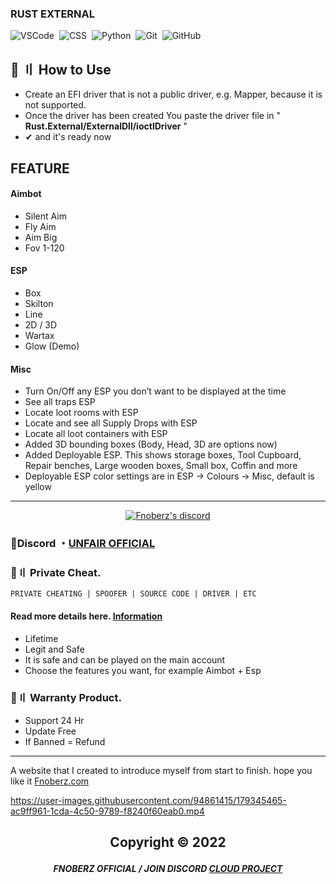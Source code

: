 ### RUST EXTERNAL 
![VSCode](https://img.shields.io/badge/-Visual_Studio_Code-05122A?style=for-the-badge&logo=VisualStudioCode)&nbsp;
![CSS](https://img.shields.io/badge/-CPP-05122A?style=for-the-badge&logo=CSS3&logoColor=1572B6)&nbsp;
![Python](https://img.shields.io/badge/-Python-05122A?style=for-the-badge&logo=Python)&nbsp;
![Git](https://img.shields.io/badge/-Git-05122A?style=for-the-badge&logo=git)&nbsp;
![GitHub](https://img.shields.io/badge/-GitHub-05122A?style=for-the-badge&logo=github)&nbsp;


## 💭 〢 How to Use
- Create an EFI driver that is not a public driver, e.g. Mapper, because it is not supported.
- Once the driver has been created You paste the driver file in " **Rust.External/ExternalDll/ioctlDriver** "
- ✔ and it's ready now


## FEATURE  

#### Aimbot 
- Silent Aim
- Fly Aim
- Aim Big
- Fov 1-120 

#### ESP
- Box
- Skilton
- Line
- 2D / 3D
- Wartax
- Glow (Demo)
#### Misc
- Turn On/Off any ESP you don’t want to be displayed at the time
- See all traps ESP
- Locate loot rooms with ESP
- Locate and see all Supply Drops with ESP
- Locate all loot containers with ESP
- Added 3D bounding boxes (Body, Head, 3D are options now)
- Added Deployable ESP. This shows storage boxes, Tool Cupboard, Repair benches, Large wooden boxes, Small box, Coffin and more
- Deployable ESP color settings are in ESP -> Colours -> Misc, default is yellow

---

  <p align="center">
    <a href="https://discord.com/users/943374631644045363">
        <img title="Fnoberz server discord" alt="Fnoberz's discord" src="https://discord.c99.nl/widget/theme-4/943374631644045363.png"/>
    </a>
</p> 
 
### 💬Discord ・[UNFAIR OFFICIAL](https://discord.gg/MBTkVcJefp) 

### 🛒〢 Private Cheat.
`PRIVATE CHEATING | SPOOFER | SOURCE CODE | DRIVER | ETC`
#### Read more details here. [Information](https://github.com/Cloud-Official/Product) 

- Lifetime
- Legit and Safe
- It is safe and can be played on the main account
- Choose the features you want, for example Aimbot + Esp


### 🔱〢 Warranty Product.

- Support 24 Hr
- Update Free
- If Banned = Refund

---

A website that I created to introduce myself from start to finish. hope you like it [Fnoberz.com](https://fnoberz.com/)


https://user-images.githubusercontent.com/94861415/179345465-ac9ff961-1cda-4c50-9789-f8240f60eab0.mp4






##  <p align="center"> Copyright © 2022

##### <p align="center">  FNOBERZ OFFICIAL / JOIN DISCORD [CLOUD PROJECT](https://discord.gg/JUwFCGHbV4)
